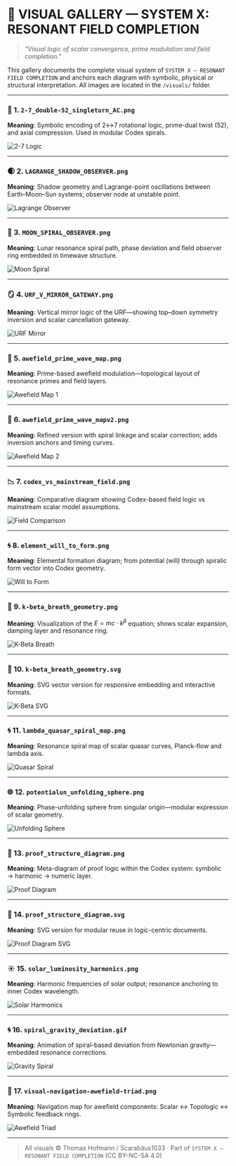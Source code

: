 # 📸 VISUAL GALLERY — SYSTEM X: RESONANT FIELD COMPLETION

> *"Visual logic of scalar convergence, prime modulation and field completion."*

This gallery documents the complete visual system of `SYSTEM X – RESONANT FIELD COMPLETION` and anchors each diagram with symbolic, physical or structural interpretation. All images are located in the `/visuals/` folder.

---

### 🔄 1. `2-7_double-52_singleturn_AC.png`
**Meaning**: Symbolic encoding of 2↔7 rotational logic, prime-dual twist (52), and axial compression. Used in modular Codex spirals.

![2-7 Logic](./visuals/2-7_double-52_singleturn_AC.png)

---

### 🌒 2. `LAGRANGE_SHADOW_OBSERVER.png`
**Meaning**: Shadow geometry and Lagrange-point oscillations between Earth–Moon–Sun systems; observer node at unstable point.

![Lagrange Observer](./visuals/LAGRANGE_SHADOW_OBSERVER.png)

---

### 🌌 3. `MOON_SPIRAL_OBSERVER.png`
**Meaning**: Lunar resonance spiral path, phase deviation and field observer ring embedded in timewave structure.

![Moon Spiral](./visuals/MOON_SPIRAL_OBSERVER.png)

---

### 🪞 4. `URF_V_MIRROR_GATEWAY.png`
**Meaning**: Vertical mirror logic of the URF—showing top–down symmetry inversion and scalar cancellation gateway.

![URF Mirror](./visuals/URF_V_MIRROR_GATEWAY.png)

---

### 🌊 5. `awefield_prime_wave_map.png`
**Meaning**: Prime-based awefield modulation—topological layout of resonance primes and field layers.

![Awefield Map 1](./visuals/awefield_prime_wave_map.png)

---

### 🌊 6. `awefield_prime_wave_mapv2.png`
**Meaning**: Refined version with spiral linkage and scalar correction; adds inversion anchors and timing curves.

![Awefield Map 2](./visuals/awefield_prime_wave_mapv2.png)

---

### 📉 7. `codex_vs_mainstream_field.png`
**Meaning**: Comparative diagram showing Codex-based field logic vs mainstream scalar model assumptions.

![Field Comparison](./visuals/codex_vs_mainstream_field.png)

---

### 🌀 8. `element_will_to_form.png`
**Meaning**: Elemental formation diagram; from potential (will) through spiralic form vector into Codex geometry.

![Will to Form](./visuals/element_will_to_form.png)

---

### 💫 9. `k-beta_breath_geometry.png`
**Meaning**: Visualization of the $E = mc \cdot k^\beta$ equation; shows scalar expansion, damping layer and resonance ring.

![K-Beta Breath](./visuals/k-beta_breath_geometry.png)

---

### 💫 10. `k-beta_breath_geometry.svg`
**Meaning**: SVG vector version for responsive embedding and interactive formats.

![K-Beta SVG](./visuals/k-beta_breath_geometry.svg)

---

### 🌀 11. `lambda_quasar_spiral_map.png`
**Meaning**: Resonance spiral map of scalar quasar curves, Planck-flow and lambda axis.

![Quasar Spiral](./visuals/lambda_quasar_spiral_map.png)

---

### 🌐 12. `potentialun_unfolding_sphere.png`
**Meaning**: Phase-unfolding sphere from singular origin—modular expression of scalar geometry.

![Unfolding Sphere](./visuals/potentialun_unfolding_sphere.png)

---

### 🔢 13. `proof_structure_diagram.png`
**Meaning**: Meta-diagram of proof logic within the Codex system: symbolic → harmonic → numeric layer.

![Proof Diagram](./visuals/proof_structure_diagram.png)

---

### 🔢 14. `proof_structure_diagram.svg`
**Meaning**: SVG version for modular reuse in logic-centric documents.

![Proof Diagram SVG](./visuals/proof_structure_diagram.svg)

---

### ☀️ 15. `solar_luminosity_harmonics.png`
**Meaning**: Harmonic frequencies of solar output; resonance anchoring to inner Codex wavelength.

![Solar Harmonics](./visuals/solar_luminosity_harmonics.png)

---

### 🌀 16. `spiral_gravity_deviation.gif`
**Meaning**: Animation of spiral-based deviation from Newtonian gravity—embedded resonance corrections.

![Gravity Spiral](./visuals/spiral_gravity_deviation.gif)

---

### 🧭 17. `visual-navigation-awefield-triad.png`
**Meaning**: Navigation map for awefield components: Scalar ↔ Topologic ↔ Symbolic feedback rings.

![Awefield Triad](./visuals/visual-navigation-awefield-triad.png)

---

> All visuals © Thomas Hofmann / Scarabäus1033 · Part of `SYSTEM X – RESONANT FIELD COMPLETION` (CC BY-NC-SA 4.0)

